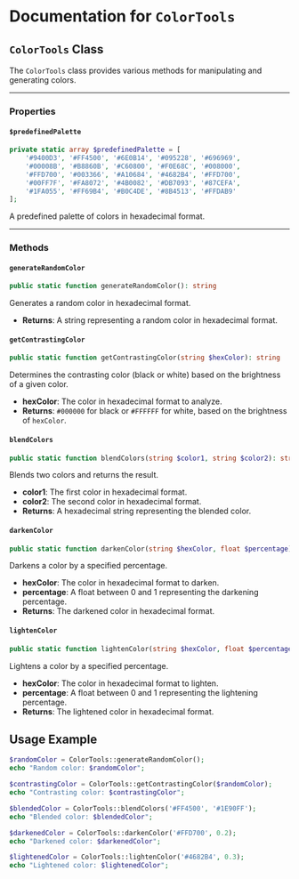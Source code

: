 
# Documentation for `ColorTools`

## `ColorTools` Class

The `ColorTools` class provides various methods for manipulating and generating colors.

---

### Properties

#### `$predefinedPalette`

```php
private static array $predefinedPalette = [
    '#9400D3', '#FF4500', '#6E0B14', '#095228', '#696969',
    '#00008B', '#B8860B', '#C60800', '#F0E68C', '#008000',
    '#FFD700', '#003366', '#A10684', '#4682B4', '#FFD700',
    '#00FF7F', '#FA8072', '#4B0082', '#DB7093', '#87CEFA',
    '#1FA055', '#FF69B4', '#B0C4DE', '#8B4513', '#FFDAB9'
];
```

A predefined palette of colors in hexadecimal format.

---

### Methods

#### `generateRandomColor`

```php
public static function generateRandomColor(): string
```

Generates a random color in hexadecimal format.

- **Returns**: A string representing a random color in hexadecimal format.

#### `getContrastingColor`

```php
public static function getContrastingColor(string $hexColor): string
```

Determines the contrasting color (black or white) based on the brightness of a given color.

- **hexColor**: The color in hexadecimal format to analyze.
- **Returns**: `#000000` for black or `#FFFFFF` for white, based on the brightness of `hexColor`.

#### `blendColors`

```php
public static function blendColors(string $color1, string $color2): string
```

Blends two colors and returns the result.

- **color1**: The first color in hexadecimal format.
- **color2**: The second color in hexadecimal format.
- **Returns**: A hexadecimal string representing the blended color.

#### `darkenColor`

```php
public static function darkenColor(string $hexColor, float $percentage): string
```

Darkens a color by a specified percentage.

- **hexColor**: The color in hexadecimal format to darken.
- **percentage**: A float between 0 and 1 representing the darkening percentage.
- **Returns**: The darkened color in hexadecimal format.

#### `lightenColor`

```php
public static function lightenColor(string $hexColor, float $percentage): string
```

Lightens a color by a specified percentage.

- **hexColor**: The color in hexadecimal format to lighten.
- **percentage**: A float between 0 and 1 representing the lightening percentage.
- **Returns**: The lightened color in hexadecimal format.

## Usage Example

```php
$randomColor = ColorTools::generateRandomColor();
echo "Random color: $randomColor";

$contrastingColor = ColorTools::getContrastingColor($randomColor);
echo "Contrasting color: $contrastingColor";

$blendedColor = ColorTools::blendColors('#FF4500', '#1E90FF');
echo "Blended color: $blendedColor";

$darkenedColor = ColorTools::darkenColor('#FFD700', 0.2);
echo "Darkened color: $darkenedColor";

$lightenedColor = ColorTools::lightenColor('#4682B4', 0.3);
echo "Lightened color: $lightenedColor";
```
